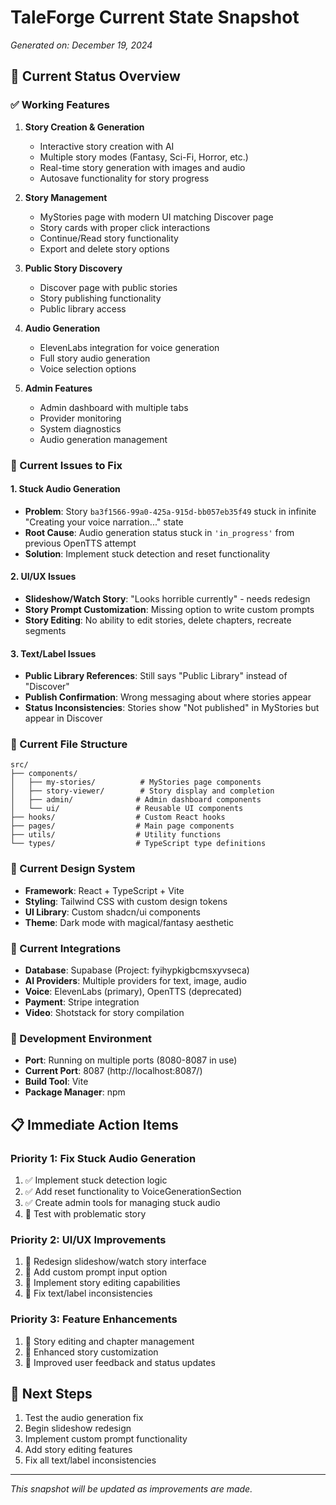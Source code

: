 # TaleForge Current State Snapshot
*Generated on: December 19, 2024*

## 🎯 **Current Status Overview**

### **✅ Working Features**
1. **Story Creation & Generation**
   - Interactive story creation with AI
   - Multiple story modes (Fantasy, Sci-Fi, Horror, etc.)
   - Real-time story generation with images and audio
   - Autosave functionality for story progress

2. **Story Management**
   - MyStories page with modern UI matching Discover page
   - Story cards with proper click interactions
   - Continue/Read story functionality
   - Export and delete story options

3. **Public Story Discovery**
   - Discover page with public stories
   - Story publishing functionality
   - Public library access

4. **Audio Generation**
   - ElevenLabs integration for voice generation
   - Full story audio generation
   - Voice selection options

5. **Admin Features**
   - Admin dashboard with multiple tabs
   - Provider monitoring
   - System diagnostics
   - Audio generation management

### **🔧 Current Issues to Fix**

#### **1. Stuck Audio Generation**
- **Problem**: Story `ba3f1566-99a0-425a-915d-bb057eb35f49` stuck in infinite "Creating your voice narration..." state
- **Root Cause**: Audio generation status stuck in `'in_progress'` from previous OpenTTS attempt
- **Solution**: Implement stuck detection and reset functionality

#### **2. UI/UX Issues**
- **Slideshow/Watch Story**: "Looks horrible currently" - needs redesign
- **Story Prompt Customization**: Missing option to write custom prompts
- **Story Editing**: No ability to edit stories, delete chapters, recreate segments

#### **3. Text/Label Issues**
- **Public Library References**: Still says "Public Library" instead of "Discover"
- **Publish Confirmation**: Wrong messaging about where stories appear
- **Status Inconsistencies**: Stories show "Not published" in MyStories but appear in Discover

### **📁 Current File Structure**
```
src/
├── components/
│   ├── my-stories/          # MyStories page components
│   ├── story-viewer/        # Story display and completion
│   ├── admin/              # Admin dashboard components
│   └── ui/                 # Reusable UI components
├── hooks/                  # Custom React hooks
├── pages/                  # Main page components
├── utils/                  # Utility functions
└── types/                  # TypeScript type definitions
```

### **🎨 Current Design System**
- **Framework**: React + TypeScript + Vite
- **Styling**: Tailwind CSS with custom design tokens
- **UI Library**: Custom shadcn/ui components
- **Theme**: Dark mode with magical/fantasy aesthetic

### **🔗 Current Integrations**
- **Database**: Supabase (Project: fyihypkigbcmsxyvseca)
- **AI Providers**: Multiple providers for text, image, audio
- **Voice**: ElevenLabs (primary), OpenTTS (deprecated)
- **Payment**: Stripe integration
- **Video**: Shotstack for story compilation

### **🚀 Development Environment**
- **Port**: Running on multiple ports (8080-8087 in use)
- **Current Port**: 8087 (http://localhost:8087/)
- **Build Tool**: Vite
- **Package Manager**: npm

## 📋 **Immediate Action Items**

### **Priority 1: Fix Stuck Audio Generation**
1. ✅ Implement stuck detection logic
2. ✅ Add reset functionality to VoiceGenerationSection
3. ✅ Create admin tools for managing stuck audio
4. 🔄 Test with problematic story

### **Priority 2: UI/UX Improvements**
1. 🔄 Redesign slideshow/watch story interface
2. 🔄 Add custom prompt input option
3. 🔄 Implement story editing capabilities
4. 🔄 Fix text/label inconsistencies

### **Priority 3: Feature Enhancements**
1. 🔄 Story editing and chapter management
2. 🔄 Enhanced story customization
3. 🔄 Improved user feedback and status updates

## 🎯 **Next Steps**
1. Test the audio generation fix
2. Begin slideshow redesign
3. Implement custom prompt functionality
4. Add story editing features
5. Fix all text/label inconsistencies

---
*This snapshot will be updated as improvements are made.* 